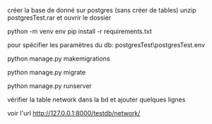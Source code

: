 créer la base de donné sur postgres (sans créer de tables)
unzip postgresTest.rar et ouvrir le dossier

python -m venv env
pip install -r requirements.txt

pour spécifier les paramètres du db:
postgresTest\postgresTest\.env


python manage.py makemigrations

python manage.py migrate

python manage.py runserver


vérifier la table network dans la bd et ajouter quelques lignes


voir l'url http://127.0.0.1:8000/testdb/network/

